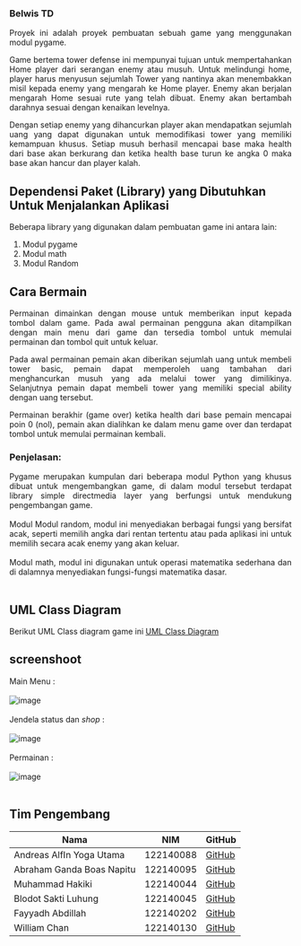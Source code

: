 ### Belwis TD


<p align="justify"">
 Proyek ini adalah proyek pembuatan sebuah game yang menggunakan modul pygame.
</p>

<p align="justify"">
 Game bertema tower defense ini mempunyai tujuan untuk mempertahankan Home player dari serangan enemy atau musuh. Untuk melindungi home, player harus menyusun sejumlah Tower yang nantinya akan menembakkan misil kepada enemy yang mengarah ke Home player. Enemy akan berjalan mengarah Home sesuai rute yang telah dibuat. Enemy akan bertambah darahnya sesuai dengan kenaikan levelnya.
</p>

<p align="justify"">
 Dengan setiap enemy yang dihancurkan player akan mendapatkan sejumlah uang yang dapat digunakan untuk memodifikasi tower yang memiliki kemampuan khusus. Setiap musuh berhasil mencapai base maka health dari base akan berkurang dan ketika health base turun ke angka 0 maka base akan hancur dan player kalah.
</p>

## Dependensi Paket (Library) yang Dibutuhkan Untuk Menjalankan Aplikasi
Beberapa library yang digunakan dalam pembuatan game ini antara lain:

1. Modul pygame
2. Modul math
3. Modul Random
   
## Cara Bermain

<p align="justify"">
 Permainan dimainkan dengan mouse untuk memberikan input kepada tombol dalam game. Pada awal permainan pengguna akan ditampilkan dengan main menu dari game dan tersedia tombol untuk memulai permainan dan tombol quit untuk keluar.
</p>

<p align="justify"">
 Pada awal permainan pemain akan diberikan sejumlah uang untuk membeli tower basic, pemain dapat memperoleh uang tambahan dari menghancurkan musuh yang ada melalui tower yang dimilikinya. Selanjutnya pemain dapat membeli tower yang memiliki special ability dengan uang tersebut.
</p>

<p align="justify"">
 Permainan berakhir (game over) ketika health dari base pemain mencapai poin 0 (nol), pemain akan dialihkan ke dalam menu game over dan terdapat tombol untuk memulai permainan kembali.
</p> 

### Penjelasan:

<p align="justify"">
 Pygame merupakan kumpulan dari beberapa modul Python yang khusus dibuat untuk mengembangkan game, di dalam modul tersebut terdapat library simple directmedia layer yang berfungsi untuk mendukung pengembangan game. <br><br>
 Modul 
 Modul random, modul ini menyediakan berbagai fungsi yang bersifat acak, seperti memilih angka dari rentan tertentu atau pada aplikasi ini untuk memilih secara acak enemy yang akan keluar.<br><br>
 Modul math, modul ini digunakan untuk operasi matematika sederhana dan di dalamnya menyediakan fungsi-fungsi matematika dasar.<br><br>
</p>

## UML Class Diagram
Berikut UML Class diagram game ini [UML Class Diagram](https://github.com/Andreas122140088/Belwis-TD/blob/main/UML/uml.png) 

## screenshoot
Main Menu :<br><br>![image](https://github.com/Andreas122140088/Belwis-TD/assets/161736475/95caac2b-5e06-4c18-b54c-dd234eb3cfc6)<br><br>
Jendela status dan _shop_ :<br><br>![image](https://github.com/Andreas122140088/Belwis-TD/assets/161736475/8e4f52ae-9a8f-4a0a-8e79-0767ab5fa6ae)<br><br>
Permainan :<br><br>![image](https://github.com/Andreas122140088/Belwis-TD/assets/161736475/502f2866-1202-4c65-82ee-0cb3bf54e039)<br><br>

## Tim Pengembang
|Nama|NIM|GitHub|
|----|----|----|
|Andreas AlfIn Yoga Utama|122140088|[GitHub](https://github.com/Andreas122140088)|
|Abraham Ganda Boas Napitu|122140095|[GitHub](https://github.com/Brammzz)|
|Muhammad Hakiki|122140044|[GitHub](https://github.com/Hakiki12345)|
|Blodot Sakti Luhung|122140045|[GitHub](https://github.com/BlodotSakti)|
|Fayyadh Abdillah|122140202|[GitHub](https://github.com/itsmefayyadh)|
|William Chan|122140130|[GitHub](https://github.com/WilliamChan1405)|
